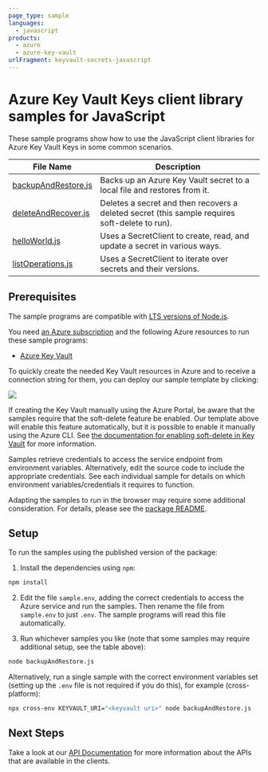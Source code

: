 ```yaml
---
page_type: sample
languages:
  - javascript
products:
  - azure
  - azure-key-vault
urlFragment: keyvault-secrets-javascript
---
```


# Azure Key Vault Keys client library samples for JavaScript

These sample programs show how to use the JavaScript client libraries for Azure Key Vault Keys in some common scenarios.

| **File Name**                           | **Description**                                                                                |
| --------------------------------------- | ---------------------------------------------------------------------------------------------- |
| [backupAndRestore.js][backupandrestore] | Backs up an Azure Key Vault secret to a local file and restores from it.                       |
| [deleteAndRecover.js][deleteandrecover] | Deletes a secret and then recovers a deleted secret (this sample requires soft-delete to run). |
| [helloWorld.js][helloworld]             | Uses a SecretClient to create, read, and update a secret in various ways.                      |
| [listOperations.js][listoperations]     | Uses a SecretClient to iterate over secrets and their versions.                                |

## Prerequisites

The sample programs are compatible with [LTS versions of Node.js](https://github.com/nodejs/release#release-schedule).

You need [an Azure subscription][freesub] and the following Azure resources to run these sample programs:

- [Azure Key Vault][createinstance_azurekeyvault]

To quickly create the needed Key Vault resources in Azure and to receive a connection string for them, you can deploy our sample template by clicking:

[![](http://azuredeploy.net/deploybutton.png)](https://portal.azure.com/#create/Microsoft.Template/uri/https%3A%2F%2Fraw.githubusercontent.com%2FAzure%2Fazure-sdk-for-js%2Fmaster%2Fsdk%2Fkeyvault%2Ftest-resources.json)

If creating the Key Vault manually using the Azure Portal, be aware that the samples require that the soft-delete feature be enabled. Our template above will enable this feature automatically, but it is possible to enable it manually using the Azure CLI. See [the documentation for enabling soft-delete in Key Vault](https://docs.microsoft.com/azure/key-vault/key-vault-soft-delete-cli) for more information.

Samples retrieve credentials to access the service endpoint from environment variables. Alternatively, edit the source code to include the appropriate credentials. See each individual sample for details on which environment variables/credentials it requires to function.

Adapting the samples to run in the browser may require some additional consideration. For details, please see the [package README][package].

## Setup

To run the samples using the published version of the package:

1. Install the dependencies using `npm`:

```bash
npm install
```

2. Edit the file `sample.env`, adding the correct credentials to access the Azure service and run the samples. Then rename the file from `sample.env` to just `.env`. The sample programs will read this file automatically.

3. Run whichever samples you like (note that some samples may require additional setup, see the table above):

```bash
node backupAndRestore.js
```

Alternatively, run a single sample with the correct environment variables set (setting up the `.env` file is not required if you do this), for example (cross-platform):

```bash
npx cross-env KEYVAULT_URI="<keyvault uri>" node backupAndRestore.js
```

## Next Steps

Take a look at our [API Documentation][apiref] for more information about the APIs that are available in the clients.

[backupandrestore]: https://github.com/Azure/azure-sdk-for-js/blob/main/sdk/keyvault/keyvault-secrets/samples/v4/javascript/backupAndRestore.js
[deleteandrecover]: https://github.com/Azure/azure-sdk-for-js/blob/main/sdk/keyvault/keyvault-secrets/samples/v4/javascript/deleteAndRecover.js
[helloworld]: https://github.com/Azure/azure-sdk-for-js/blob/main/sdk/keyvault/keyvault-secrets/samples/v4/javascript/helloWorld.js
[listoperations]: https://github.com/Azure/azure-sdk-for-js/blob/main/sdk/keyvault/keyvault-secrets/samples/v4/javascript/listOperations.js
[apiref]: https://docs.microsoft.com/javascript/api/@azure/keyvault-secrets
[freesub]: https://azure.microsoft.com/free/
[createinstance_azurekeyvault]: https://docs.microsoft.com/azure/key-vault/quick-create-portal
[package]: https://github.com/Azure/azure-sdk-for-js/tree/main/sdk/keyvault/keyvault-secrets/README.md